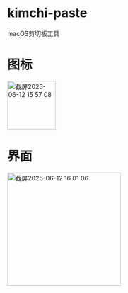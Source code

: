 # kimchi-paste
macOS剪切板工具

# 图标
<img width="109" alt="截屏2025-06-12 15 57 08" src="https://github.com/user-attachments/assets/67c57d43-52c6-4ec3-9b6a-a275940624cd" />

# 界面
<img width="256" alt="截屏2025-06-12 16 01 06" src="https://github.com/user-attachments/assets/b417d709-9289-406c-b82e-83cc1c0f038b" />
